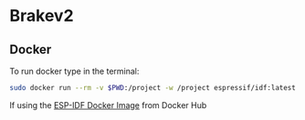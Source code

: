 # Brakev2

## Docker

To run docker type in the terminal:
```bash
sudo docker run --rm -v $PWD:/project -w /project espressif/idf:latest idf.py build
```

If using the [ESP-IDF Docker Image](https://hub.docker.com/r/espressif/idf) from Docker Hub
